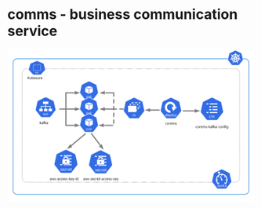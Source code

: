 # comms - business communication service

![Alt text](deployment_architecture.png?raw=true "comms Service")
